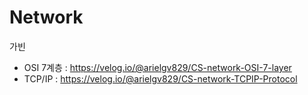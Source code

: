 # Network

가빈
- OSI 7계층 : https://velog.io/@arielgv829/CS-network-OSI-7-layer
- TCP/IP : https://velog.io/@arielgv829/CS-network-TCPIP-Protocol
